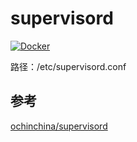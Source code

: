 # supervisord

[![Docker](https://img.shields.io/badge/docker-%230db7ed.svg?style=for-the-badge&logo=docker&logoColor=white)](https://hub.docker.com/r/qvgz/supervisord)

路径：/etc/supervisord.conf

## 参考
[ochinchina/supervisord](https://github.com/ochinchina/supervisord)


